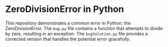 # ZeroDivisionError in Python

This repository demonstrates a common error in Python: the ZeroDivisionError. The `bug.py` file contains a function that attempts to divide by zero, resulting in an exception.  The `bugSolution.py` file provides a corrected version that handles the potential error gracefully.